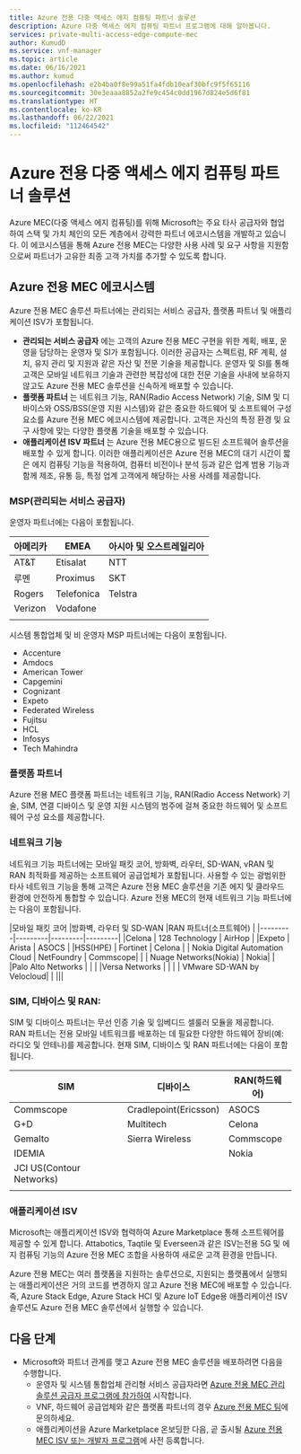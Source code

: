 ```yaml
---
title: Azure 전용 다중 액세스 에지 컴퓨팅 파트너 솔루션
description: Azure 다중 액세스 에지 컴퓨팅 파트너 프로그램에 대해 알아봅니다.
services: private-multi-access-edge-compute-mec
author: KumudD
ms.service: vnf-manager
ms.topic: article
ms.date: 06/16/2021
ms.author: kumud
ms.openlocfilehash: e2b4ba0f8e99a51fa4fdb10eaf30bfc9f5f65116
ms.sourcegitcommit: 30e3eaaa8852a2fe9c454c0dd1967d824e5d6f81
ms.translationtype: HT
ms.contentlocale: ko-KR
ms.lasthandoff: 06/22/2021
ms.locfileid: "112464542"
---
```

# <a name="azure-private-multi-access-edge-compute-partner-solutions"></a>Azure 전용 다중 액세스 에지 컴퓨팅 파트너 솔루션
Azure MEC(다중 액세스 에지 컴퓨팅)를 위해 Microsoft는 주요 타사 공급자와 협업하여 스택 및 가치 체인의 모든 계층에서 강력한 파트너 에코시스템을 개발하고 있습니다. 이 에코시스템을 통해 Azure 전용 MEC는 다양한 사용 사례 및 요구 사항을 지원함으로써 파트너가 고유한 최종 고객 가치를 추가할 수 있도록 합니다.
 
## <a name="azure-private-mec-ecosystem"></a>Azure 전용 MEC 에코시스템
Azure 전용 MEC 솔루션 파트너에는 관리되는 서비스 공급자, 플랫폼 파트너 및 애플리케이션 ISV가 포함됩니다. 
- **관리되는 서비스 공급자** 에는 고객의 Azure 전용 MEC 구현을 위한 계획, 배포, 운영을 담당하는 운영자 및 SI가 포함됩니다. 이러한 공급자는 스펙트럼, RF 계획, 설치, 유지 관리 및 지원과 같은 자산 및 전문 기술을 제공합니다. 운영자 및 SI를 통해 고객은 모바일 네트워크 기술과 관련한 복잡성에 대한 전문 기술을 사내에 보유하지 않고도 Azure 전용 MEC 솔루션을 신속하게 배포할 수 있습니다. 
- **플랫폼 파트너** 는 네트워크 기능, RAN(Radio Access Network) 기술, SIM 및 디바이스와 OSS/BSS(운영 지원 시스템)와 같은 중요한 하드웨어 및 소프트웨어 구성 요소를 Azure 전용 MEC 에코시스템에 제공합니다. 고객은 자신의 특정 환경 및 요구 사항에 맞는 다양한 플랫폼 기술을 배포할 수 있습니다. 
- **애플리케이션 ISV 파트너** 는 Azure 전용 MEC용으로 빌드된 소프트웨어 솔루션을 배포할 수 있게 합니다. 이러한 애플리케이션은 Azure 전용 MEC의 대기 시간이 짧은 에지 컴퓨팅 기능을 적용하여, 컴퓨터 비전이나 분석 등과 같은 업계 범용 기능과 함께 제조, 유통 등, 특정 업계 고객에게 해당하는 사용 사례를 제공합니다.
### <a name="managed-service-providers-msps"></a>MSP(관리되는 서비스 공급자)
운영자 파트너에는 다음이 포함됩니다.

|아메리카 |EMEA |아시아 및 오스트레일리아 |
|---------|---------|---------|
|AT&T   |      Etisalat    |   NTT      |
|루멘   |     Proximus    |    SKT     |
|Rogers |     Telefonica    |     Telstra    |
|Verizon    |   Vodafone      |         |
|    |         |         |


시스템 통합업체 및 비 운영자 MSP 파트너에는 다음이 포함됩니다.
- Accenture
- Amdocs
- American Tower
- Capgemini
- Cognizant
- Expeto
- Federated Wireless
- Fujitsu
- HCL
- Infosys
- Tech Mahindra



### <a name="platform-partners"></a>플랫폼 파트너
Azure 전용 MEC 플랫폼 파트너는 네트워크 기능, RAN(Radio Access Network) 기술, SIM, 연결 디바이스 및 운영 지원 시스템의 범주에 걸쳐 중요한 하드웨어 및 소프트웨어 구성 요소를 제공합니다.

### <a name="network-functions"></a>네트워크 기능
네트워크 기능 파트너에는 모바일 패킷 코어, 방화벽, 라우터, SD-WAN, vRAN 및 RAN 최적화를 제공하는 소프트웨어 공급업체가 포함됩니다. 사용할 수 있는 광범위한 타사 네트워크 기능을 통해 고객은 Azure 전용 MEC 솔루션을 기존 에지 및 클라우드 환경에 안전하게 통합할 수 있습니다. Azure 전용 MEC의 현재 네트워크 기능 파트너에는 다음이 포함됩니다.


|모바일 패킷 코어 |방화벽, 라우터 및 SD-WAN |RAN 파트너(소프트웨어) |
|---------|---------|---------|---------|
|Celona  |   128 Technology      |    AirHop   |
|Expeto   |      Arista   |         ASOCS  |
|HSS(HPE)    |  Fortinet    |   Celona      |
| Nokia Digital Automation Cloud  | NetFoundry |  Commscope|
| | Nuage Networks(Nokia) |  Nokia|
|  |Palo Alto Networks |  |
|  |Versa Networks |  |
|  | VMware SD-WAN by Velocloud|  |
|||
    
            
### <a name="sim-device--ran"></a>SIM, 디바이스 및 RAN:
SIM 및 디바이스 파트너는 무선 인증 기술 및 임베디드 셀룰러 모듈을 제공합니다. RAN 파트너는 전용 모바일 네트워크를 배포하는 데 필요한 다양한 하드웨어 장비(예: 라디오 및 안테나)를 제공합니다. 현재 SIM, 디바이스 및 RAN 파트너에는 다음이 포함됩니다.

|SIM|디바이스 |RAN(하드웨어)|
|---------|---------|---------|
|Commscope   |  Cradlepoint(Ericsson)    |ASOCS |
|G+D     |     Multitech |Celona |
|Gemalto    |  Sierra Wireless        |Commscope |
|IDEMIA  |         |Nokia |
|   JCI US(Contour Networks)  |         ||
||||

### <a name="application-isvs"></a>애플리케이션 ISV
Microsoft는 애플리케이션 ISV와 협력하여 Azure Marketplace 통해 소프트웨어를 제공할 수 있게 합니다. Attabotics, Taqtile 및 Everseen과 같은 ISV는전용 5G 및 에지 컴퓨팅 기능의 Azure 전용 MEC 조합을 사용하여 새로운 고객 환경을 만듭니다.

Azure 전용 MEC는 여러 플랫폼을 지원하는 솔루션으로, 지원되는 플랫폼에서 실행되는 애플리케이션은 거의 코드를 변경하지 않고 Azure 전용 MEC에 배포할 수 있습니다. 즉, Azure Stack Edge, Azure Stack HCI 및 Azure IoT Edge용 애플리케이션 ISV 솔루션도 Azure 전용 MEC 솔루션에서 실행할 수 있습니다. 

## <a name="next-steps"></a>다음 단계
- Microsoft와 파트너 관계를 맺고 Azure 전용 MEC 솔루션을 배포하려면 다음을 수행합니다.
    - 운영자 및 시스템 통합업체 관리형 서비스 공급자라면 [Azure 전용 MEC 관리 솔루션 공급자 프로그램에 참가하여](https://aka.ms/privateMECmsp) 시작합니다.
    - VNF, 하드웨어 공급업체와 같은 플랫폼 파트너의 경우 [Azure 전용 MEC 팀](https://aka.ms/privateMEC_ISV)에 문의하세요.
    - 애플리케이션을 Azure Marketplace 온보딩한 다음, 곧 출시될 [Azure 전용 MEC ISV 또는 개발자 프로그램](https://aka.ms/privateMECpartnerprogram)에 사전 등록합니다.



